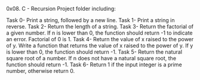 0x08. C - Recursion Project folder including:

Task 0- Print a string, followed by a new line.
Task 1- Print a string in reverse.
Task 2- Return the length of a string.
Task 3- Return the factorial of a given number. If n is lower than 0, the function should return -1 to indicate an error. Factorial of 0 is 1.
Task 4- Return the value of x raised to the power of y. Write a function that returns the value of x raised to the power of y. If y is lower than 0, the function should return -1.
Task 5- Return the natural square root of a number. If n does not have a natural square root, the function should return -1.
Task 6- Return 1 if the input integer is a prime number, otherwise return 0.
